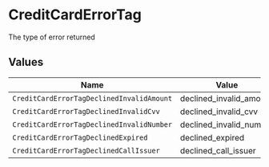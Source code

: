 # CreditCardErrorTag

The type of error returned


## Values

| Name                                      | Value                                     |
| ----------------------------------------- | ----------------------------------------- |
| `CreditCardErrorTagDeclinedInvalidAmount` | declined_invalid_amount                   |
| `CreditCardErrorTagDeclinedInvalidCvv`    | declined_invalid_cvv                      |
| `CreditCardErrorTagDeclinedInvalidNumber` | declined_invalid_number                   |
| `CreditCardErrorTagDeclinedExpired`       | declined_expired                          |
| `CreditCardErrorTagDeclinedCallIssuer`    | declined_call_issuer                      |